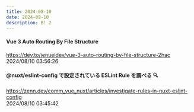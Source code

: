 ```yaml
---
title: 2024-08-10
date: 2024-08-10
description: B! 2
---
```


#### Vue 3 Auto Routing By File Structure
https://dev.to/jenueldev/vue-3-auto-routing-by-file-structure-2hac<br>
2024/08/10 03:56:26<br>


#### @nuxt/eslint-config で設定されている ESLint Rule を調べる 🔍
https://zenn.dev/comm_vue_nuxt/articles/investigate-rules-in-nuxt-eslint-config<br>
2024/08/10 03:45:42<br>


